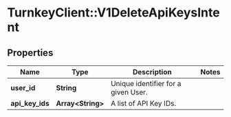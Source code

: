 # TurnkeyClient::V1DeleteApiKeysIntent

## Properties
Name | Type | Description | Notes
------------ | ------------- | ------------- | -------------
**user_id** | **String** | Unique identifier for a given User. | 
**api_key_ids** | **Array&lt;String&gt;** | A list of API Key IDs. | 

